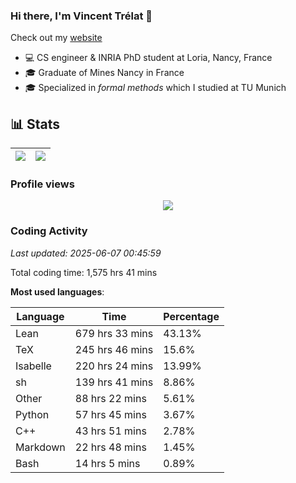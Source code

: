 ### Hi there, I'm Vincent Trélat 👋

Check out my [website](https://vtrelat.github.io)

-   💻 CS engineer & INRIA PhD student at Loria, Nancy, France
-   🎓 Graduate of Mines Nancy in France
-   🎓 Specialized in _formal methods_ which I studied at TU Munich

## 📊 **Stats**

| <img align="center" src="https://readme-stats.clckblog.space/api?username=VTrelat&show_icons=true&include_all_commits=true&theme=tokyonight&hide_border=true" /> | <img align="center" src="https://readme-stats.clckblog.space/api/top-langs/?username=VTrelat&layout=compact&theme=tokyonight&hide_border=true" /> |
| ---------------------------------------------------------------------------------------------------------------------------------------------------------------- | ------------------------------------------------------------------------------------------------------------------------------------------------- |

### Profile views

<p align="center">
 <img src="https://profile-counter.glitch.me/VTrelat/count.svg" />
</p>

<!--automations-->
### Coding Activity
_Last updated: 2025-06-07 00:45:59_

Total coding time: 1,575 hrs 41 mins

**Most used languages**:

| Language | Time | Percentage |
| ------------- | ------------- | ------------- |
| Lean | 679 hrs 33 mins | 43.13% |
| TeX | 245 hrs 46 mins | 15.6% |
| Isabelle | 220 hrs 24 mins | 13.99% |
| sh | 139 hrs 41 mins | 8.86% |
| Other | 88 hrs 22 mins | 5.61% |
| Python | 57 hrs 45 mins | 3.67% |
| C++ | 43 hrs 51 mins | 2.78% |
| Markdown | 22 hrs 48 mins | 1.45% |
| Bash | 14 hrs 5 mins | 0.89% |

